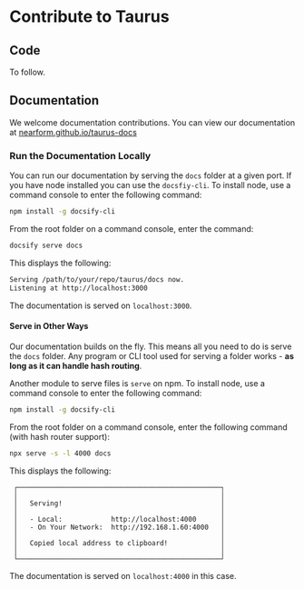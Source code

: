 # Contribute to Taurus

## Code
To follow.

## Documentation
We welcome documentation contributions. You can view our documentation at [nearform.github.io/taurus-docs][docs]

### Run the Documentation Locally
You can run our documentation by serving the `docs` folder at a given port. If you have node installed you can use the `docsfiy-cli`.
To install node, use a command console to enter the following command:
```sh
npm install -g docsify-cli
```

From the root folder on a command console, enter the command:

```sh
docsify serve docs
```

This displays the following:

```sh
Serving /path/to/your/repo/taurus/docs now.
Listening at http://localhost:3000
```

The documentation is served on `localhost:3000`.

#### Serve in Other Ways
Our documentation builds on the fly. This means all you need to do is serve the `docs` folder. Any program or CLI tool used for serving a folder works - __as long as it can handle hash routing__.

Another module to serve files is `serve` on npm. To install node, use a command console to enter the following command:

```sh
npm install -g docsify-cli
```

From the root folder on a command console, enter the following command (with hash router support):

```sh
npx serve -s -l 4000 docs
```

This displays the following:

```
 ┌──────────────────────────────────────────────────┐
 │                                                  │
 │   Serving!                                       │
 │                                                  │
 │   - Local:            http://localhost:4000      │
 │   - On Your Network:  http://192.168.1.60:4000   │
 │                                                  │
 │   Copied local address to clipboard!             │
 │                                                  │
 └──────────────────────────────────────────────────┘
```

The documentation is served on `localhost:4000` in this case.

[docs]:https://nearform.github.io/taurus-docs
